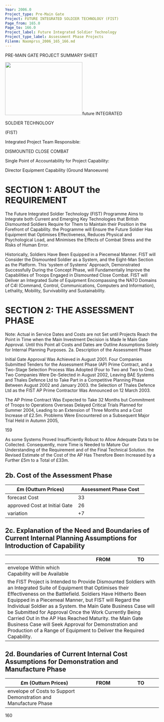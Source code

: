 ```yaml
---
Year: 2006.0
Project_type: Pre-Main Gate
Project: FUTURE INTEGRATED SOLDIER TECHNOLOGY (FIST)
Page_from: 165.0
Page_to: 166.0
Project_label: Future Integrated Soldier Technology
Project_type_label: Assessment Phase Projects
Filenm: Naomprss_2006_165_166.md
---
```

PRE-MAIN GATE PROJECT SUMMARY SHEET

<img Src="./Data-Raw/Gfm-Out/Images/Naomprss_2006_165_166./Media/Image1.jpg"
Style="Width:2.63821in;height:1.81468in" />future INTEGRATED

SOLDIER TECHNOLOGY

(FIST)

Integrated Project Team Responsible:

DISMOUNTED CLOSE COMBAT

Single Point of Accountability for Project Capability:

Director Equipment Capability (Ground Manoeuvre)

# SECTION 1: ABOUT the REQUIREMENT

The Future Integrated Soldier Technology (FIST) Programme Aims to Integrate both Current and Emerging Key Technologies that British Dismounted Soldiers Require for Them to Maintain their Position in the Forefront of Capability. the Programme will Ensure the Future Soldier Has Equipment that Optimises Effectiveness, Reduces Physical and Psychological Load, and Minimises the Effects of Combat Stress and the Risks of Human Error.

Historically, Soldiers Have Been Equipped in a Piecemeal Manner. FIST will Consider the Dismounted Soldier as a System, and the Eight-Man Section as the Platform. This ‘system of Systems’ Approach, Demonstrated Successfully During the Concept Phase, will Fundamentally Improve the Capabilities of Troops Engaged in Dismounted Close Combat. FIST will Deliver an Integrated Suite of Equipment Encompassing the NATO Domains of C4I (Command, Control, Communications, Computers and Information), Lethality, Mobility, Survivability and Sustainability.

# SECTION 2: THE ASSESSMENT PHASE

Note: Actual in Service Dates and Costs are not Set until Projects Reach the Point in Time when the Main Investment Decision is Made Ie Main Gate Approval. Until this Point all Costs and Dates are Outline Assumptions Solely for Internal Planning Purposes. 2a. Description of the Assessment Phase

Initial Gate Approval Was Achieved in August 2001. Four Companies Submitted Tenders for the Assessment Phase (AP) Prime Contract, and a Two-Stage Selection Process Was Adopted (Four to Two and Two to One). Two Companies Were De-Selected in August 2002, Leaving BAE Systems and Thales Defence Ltd to Take Part in a Competitive Planning Phase Between August 2002 and January 2003. the Selection of Thales Defence Ltd as the FIST AP Prime Contractor Was Announced on 12 March 2003.

The AP Prime Contract Was Expected to Take 32 Months but Commitment of Troops to Operations Overseas Delayed Critical Trials Planned for Summer 2004, Leading to an Extension of Three Months and a Cost Increase of £2.5m. Problems Were Encountered on a Subsequent Major Trial Held in Autumn 2005,

159

As some Systems Proved Insufficiently Robust to Allow Adequate Data to be Collected. Consequently, more Time is Needed to Mature Our Understanding of the Requirement and of the Final Technical Solution. the Revised Estimate of the Cost of the AP Has Therefore Been Increased by a Further £5m to a Total of £33m.

## 2b. Cost of the Assessment Phase

<table>
<colgroup>
<col Style="Width: 50%" />
<col Style="Width: 49%" />
</Colgroup>
<thead>
<tr>
<th>
£m (Outturn Prices)
</Th>
<th>
Assessment Phase Cost
</Th>
</Tr>
</Thead>
<tbody>
<tr>
<td>forecast Cost</Td>
<td>
33
</Td>
</Tr>
<tr>
<td>approved Cost at Initial Gate</Td>
<td>
26
</Td>
</Tr>
<tr>
<td>variation</Td>
<td>
+7
</Td>
</Tr>
</Tbody>
</Table>

## 2c. Explanation of the Need and Boundaries of Current Internal Planning Assumptions for Introduction of Capability

<table>
<colgroup>
<col Style="Width: 50%" />
<col Style="Width: 25%" />
<col Style="Width: 23%" />
</Colgroup>
<thead>
<tr>
<th></Th>
<th>
FROM
</Th>
<th>
TO
</Th>
</Tr>
</Thead>
<tbody>
<tr>
<td>envelope Within which Capability will be Available</Td>
<td>

</Td>
<td>

</Td>
</Tr>
<tr>
<td Colspan="3">the FIST Project is Intended to Provide Dismounted Soldiers with an Integrated Suite of Equipment that Optimises their Effectiveness on the Battlefield. Soldiers Have Hitherto Been Equipped in a Piecemeal Manner, but FIST will Regard the Individual Soldier as a System. the Main Gate Business Case will be Submitted for Approval Once the Work Currently Being Carried Out in the AP Has Reached Maturity. the Main Gate Business Case will Seek Approval for Demonstration and Production of a Range of Equipment to Deliver the Required Capability.</Td>
</Tr>
</Tbody>
</Table>

## 2d. Boundaries of Current Internal Cost Assumptions for Demonstration and Manufacture Phase

<table>
<colgroup>
<col Style="Width: 50%" />
<col Style="Width: 25%" />
<col Style="Width: 23%" />
</Colgroup>
<thead>
<tr>
<th>
£m (Outturn Prices)
</Th>
<th>
FROM
</Th>
<th>
TO
</Th>
</Tr>
</Thead>
<tbody>
<tr>
<td>envelope of Costs to Support Demonstration and Manufacture Phase</Td>
<td>

</Td>
<td>

</Td>
</Tr>
</Tbody>
</Table>

160
